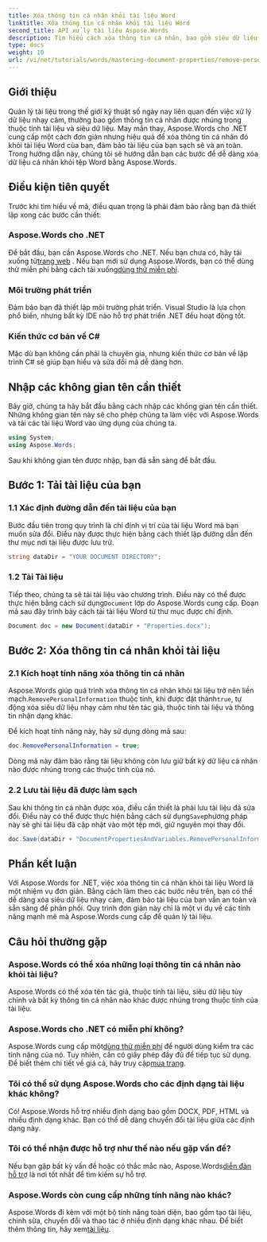 ```yaml
---
title: Xóa thông tin cá nhân khỏi tài liệu Word
linktitle: Xóa thông tin cá nhân khỏi tài liệu Word
second_title: API xử lý tài liệu Aspose.Words
description: Tìm hiểu cách xóa thông tin cá nhân, bao gồm siêu dữ liệu và thông tin chi tiết về tác giả, khỏi tài liệu Word của bạn bằng Aspose.Words cho .NET.
type: docs
weight: 10
url: /vi/net/tutorials/words/mastering-document-properties/remove-personal-information-word-document/
---
```

## Giới thiệu

Quản lý tài liệu trong thế giới kỹ thuật số ngày nay liên quan đến việc xử lý dữ liệu nhạy cảm, thường bao gồm thông tin cá nhân được nhúng trong thuộc tính tài liệu và siêu dữ liệu. May mắn thay, Aspose.Words cho .NET cung cấp một cách đơn giản nhưng hiệu quả để xóa thông tin cá nhân đó khỏi tài liệu Word của bạn, đảm bảo tài liệu của bạn sạch sẽ và an toàn. Trong hướng dẫn này, chúng tôi sẽ hướng dẫn bạn các bước để dễ dàng xóa dữ liệu cá nhân khỏi tệp Word bằng Aspose.Words.

## Điều kiện tiên quyết

Trước khi tìm hiểu về mã, điều quan trọng là phải đảm bảo rằng bạn đã thiết lập xong các bước cần thiết:

### Aspose.Words cho .NET

Để bắt đầu, bạn cần Aspose.Words cho .NET. Nếu bạn chưa có, hãy tải xuống từ[trang web](https://releases.aspose.com/words/net/) . Nếu bạn mới sử dụng Aspose.Words, bạn có thể dùng thử miễn phí bằng cách tải xuống[dùng thử miễn phí](https://releases.aspose.com/).

### Môi trường phát triển

Đảm bảo bạn đã thiết lập môi trường phát triển. Visual Studio là lựa chọn phổ biến, nhưng bất kỳ IDE nào hỗ trợ phát triển .NET đều hoạt động tốt.

### Kiến thức cơ bản về C#

Mặc dù bạn không cần phải là chuyên gia, nhưng kiến thức cơ bản về lập trình C# sẽ giúp bạn hiểu và sửa đổi mã dễ dàng hơn.

## Nhập các không gian tên cần thiết

Bây giờ, chúng ta hãy bắt đầu bằng cách nhập các không gian tên cần thiết. Những không gian tên này sẽ cho phép chúng ta làm việc với Aspose.Words và tải các tài liệu Word vào ứng dụng của chúng ta.

```csharp
using System;
using Aspose.Words;
```

Sau khi không gian tên được nhập, bạn đã sẵn sàng để bắt đầu.

## Bước 1: Tải tài liệu của bạn

### 1.1 Xác định đường dẫn đến tài liệu của bạn

Bước đầu tiên trong quy trình là chỉ định vị trí của tài liệu Word mà bạn muốn sửa đổi. Điều này được thực hiện bằng cách thiết lập đường dẫn đến thư mục nơi tài liệu được lưu trữ.

```csharp
string dataDir = "YOUR DOCUMENT DIRECTORY";
```

### 1.2 Tải Tài liệu

Tiếp theo, chúng ta sẽ tải tài liệu vào chương trình. Điều này có thể được thực hiện bằng cách sử dụng`Document` lớp do Aspose.Words cung cấp. Đoạn mã sau đây trình bày cách tải tài liệu Word từ thư mục được chỉ định.

```csharp
Document doc = new Document(dataDir + "Properties.docx");
```

## Bước 2: Xóa thông tin cá nhân khỏi tài liệu

### 2.1 Kích hoạt tính năng xóa thông tin cá nhân

 Aspose.Words giúp quá trình xóa thông tin cá nhân khỏi tài liệu trở nên liền mạch.`RemovePersonalInformation` thuộc tính, khi được đặt thành`true`, tự động xóa siêu dữ liệu nhạy cảm như tên tác giả, thuộc tính tài liệu và thông tin nhận dạng khác.

Để kích hoạt tính năng này, hãy sử dụng dòng mã sau:

```csharp
doc.RemovePersonalInformation = true;
```

Dòng mã này đảm bảo rằng tài liệu không còn lưu giữ bất kỳ dữ liệu cá nhân nào được nhúng trong các thuộc tính của nó.

### 2.2 Lưu tài liệu đã được làm sạch

 Sau khi thông tin cá nhân được xóa, điều cần thiết là phải lưu tài liệu đã sửa đổi. Điều này có thể được thực hiện bằng cách sử dụng`Save`phương pháp này sẽ ghi tài liệu đã cập nhật vào một tệp mới, giữ nguyên mọi thay đổi.

```csharp
doc.Save(dataDir + "DocumentPropertiesAndVariables.RemovePersonalInformation.docx");
```

## Phần kết luận

Với Aspose.Words for .NET, việc xóa thông tin cá nhân khỏi tài liệu Word là một nhiệm vụ đơn giản. Bằng cách làm theo các bước nêu trên, bạn có thể dễ dàng xóa siêu dữ liệu nhạy cảm, đảm bảo tài liệu của bạn vẫn an toàn và sẵn sàng để phân phối. Quy trình đơn giản này chỉ là một ví dụ về các tính năng mạnh mẽ mà Aspose.Words cung cấp để quản lý tài liệu.

## Câu hỏi thường gặp

### Aspose.Words có thể xóa những loại thông tin cá nhân nào khỏi tài liệu?

Aspose.Words có thể xóa tên tác giả, thuộc tính tài liệu, siêu dữ liệu tùy chỉnh và bất kỳ thông tin cá nhân nào khác được nhúng trong thuộc tính của tài liệu.

### Aspose.Words cho .NET có miễn phí không?

 Aspose.Words cung cấp một[dùng thử miễn phí](https://releases.aspose.com/) để người dùng kiểm tra các tính năng của nó. Tuy nhiên, cần có giấy phép đầy đủ để tiếp tục sử dụng. Để biết thêm chi tiết về giá cả, hãy truy cập[mua trang](https://purchase.aspose.com/buy).

### Tôi có thể sử dụng Aspose.Words cho các định dạng tài liệu khác không?

Có! Aspose.Words hỗ trợ nhiều định dạng bao gồm DOCX, PDF, HTML và nhiều định dạng khác. Bạn có thể dễ dàng chuyển đổi tài liệu giữa các định dạng này.

### Tôi có thể nhận được hỗ trợ như thế nào nếu gặp vấn đề?

 Nếu bạn gặp bất kỳ vấn đề hoặc có thắc mắc nào, Aspose.Words[diễn đàn hỗ trợ](https://forum.aspose.com/c/words/8) là nơi tốt nhất để tìm kiếm sự hỗ trợ.

### Aspose.Words còn cung cấp những tính năng nào khác?

 Aspose.Words đi kèm với một bộ tính năng toàn diện, bao gồm tạo tài liệu, chỉnh sửa, chuyển đổi và thao tác ở nhiều định dạng khác nhau. Để biết thêm thông tin, hãy xem[tài liệu](https://reference.aspose.com/words/net/).